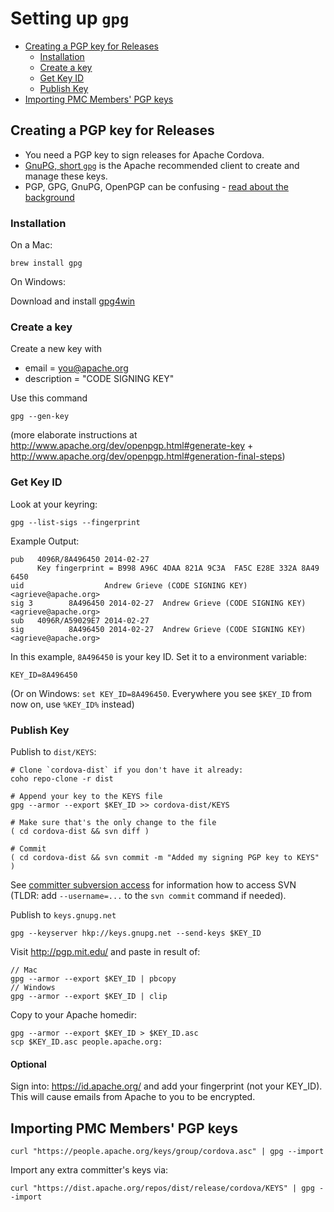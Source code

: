 <!--
#
# Licensed to the Apache Software Foundation (ASF) under one
# or more contributor license agreements.  See the NOTICE file
# distributed with this work for additional information
# regarding copyright ownership.  The ASF licenses this file
# to you under the Apache License, Version 2.0 (the
# "License"); you may not use this file except in compliance
# with the License.  You may obtain a copy of the License at
#
# http://www.apache.org/licenses/LICENSE-2.0
#
# Unless required by applicable law or agreed to in writing,
# software distributed under the License is distributed on an
# "AS IS" BASIS, WITHOUT WARRANTIES OR CONDITIONS OF ANY
#  KIND, either express or implied.  See the License for the
# specific language governing permissions and limitations
# under the License.
#
-->

# Setting up `gpg`

- [Creating a PGP key for Releases](#creating-a-pgp-key-for-releases)
  * [Installation](#installation)
  * [Create a key](#create-a-key)
  * [Get Key ID](#get-key-id)
  * [Publish Key](#publish-key)
- [Importing PMC Members' PGP keys](#importing-pmc-members-pgp-keys)

## Creating a PGP key for Releases

- You need a PGP key to sign releases for Apache Cordova. 
- [GnuPG, short `gpg`](http://www.apache.org/dev/openpgp.html#gnupg) is the Apache recommended client to create and manage these keys.
- PGP, GPG, GnuPG, OpenPGP can be confusing - [read about the background](https://www.goanywhere.com/blog/2013/07/18/openpgp-pgp-gpg-difference)

### Installation

On a Mac:

    brew install gpg

On Windows:

Download and install [gpg4win](https://www.gpg4win.org/)

### Create a key

Create a new key with 

 * email = you@apache.org
 * description = "CODE SIGNING KEY"
 
Use this command

    gpg --gen-key

(more elaborate instructions at http://www.apache.org/dev/openpgp.html#generate-key + http://www.apache.org/dev/openpgp.html#generation-final-steps)

### Get Key ID

Look at your keyring:

    gpg --list-sigs --fingerprint

Example Output:

    pub   4096R/8A496450 2014-02-27
          Key fingerprint = B998 A96C 4DAA 821A 9C3A  FA5C E28E 332A 8A49 6450
    uid                  Andrew Grieve (CODE SIGNING KEY) <agrieve@apache.org>
    sig 3        8A496450 2014-02-27  Andrew Grieve (CODE SIGNING KEY) <agrieve@apache.org>
    sub   4096R/A59029E7 2014-02-27
    sig          8A496450 2014-02-27  Andrew Grieve (CODE SIGNING KEY) <agrieve@apache.org>

In this example, `8A496450` is your key ID. Set it to a environment variable:

    KEY_ID=8A496450
   
(Or on Windows: `set KEY_ID=8A496450`. Everywhere you see `$KEY_ID` from now on, use `%KEY_ID%` instead)

### Publish Key

Publish to `dist/KEYS`:

    # Clone `cordova-dist` if you don't have it already:
    coho repo-clone -r dist
    
    # Append your key to the KEYS file
    gpg --armor --export $KEY_ID >> cordova-dist/KEYS
    
    # Make sure that's the only change to the file
    ( cd cordova-dist && svn diff )
    
    # Commit
    ( cd cordova-dist && svn commit -m "Added my signing PGP key to KEYS" )
    
See [committer subversion access](https://www.apache.org/dev/version-control.html#https-svn) for information how to access SVN (TLDR: add `--username=...` to the `svn commit` command if needed).

Publish to `keys.gnupg.net`

    gpg --keyserver hkp://keys.gnupg.net --send-keys $KEY_ID

Visit http://pgp.mit.edu/ and paste in result of:

    // Mac
    gpg --armor --export $KEY_ID | pbcopy
    // Windows
    gpg --armor --export $KEY_ID | clip

Copy to your Apache homedir:

    gpg --armor --export $KEY_ID > $KEY_ID.asc
    scp $KEY_ID.asc people.apache.org:

#### Optional

Sign into: https://id.apache.org/ and add your fingerprint (not your KEY_ID). This will cause emails from Apache to you to be encrypted.

## Importing PMC Members' PGP keys

    curl "https://people.apache.org/keys/group/cordova.asc" | gpg --import

Import any extra committer's keys via:

    curl "https://dist.apache.org/repos/dist/release/cordova/KEYS" | gpg --import
